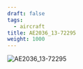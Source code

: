 ```yaml
---
draft: false
tags:
  - aircraft
title: AE2036_13-72295
weight: 1000
---
```


![AE2036_13-72295](/aircraft/AE2036_13-72295.png "AE2036_13-72295")